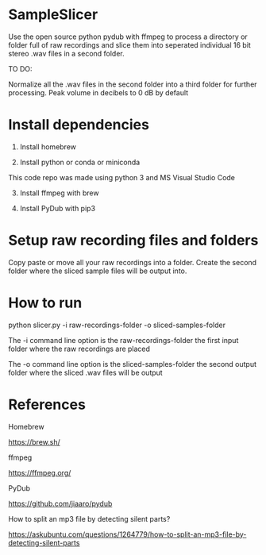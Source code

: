 # SampleSlicer
Use the open source python pydub with ffmpeg to process a directory or folder full of raw recordings
and slice them into seperated individual 16 bit stereo .wav files
in a second folder.

TO DO: 

Normalize all the .wav files in the second folder into a third folder for further processing.
Peak volume in decibels to 0 dB by default

# Install dependencies
1. Install homebrew

2. Install python or conda or miniconda

This code repo was made using python 3 and MS Visual Studio Code

3. Install ffmpeg with brew

4. Install PyDub with pip3

# Setup raw recording files and folders

Copy paste or move all your raw recordings into a folder.
Create the second folder where the sliced sample files will be output into.

# How to run

python slicer.py -i raw-recordings-folder -o sliced-samples-folder

The -i command line option is the raw-recordings-folder the first input folder where the raw recordings are placed

The -o command line option is the sliced-samples-folder the second output folder where the sliced .wav files will be output

# References

Homebrew

https://brew.sh/

ffmpeg

https://ffmpeg.org/

PyDub

https://github.com/jiaaro/pydub

How to split an mp3 file by detecting silent parts?

https://askubuntu.com/questions/1264779/how-to-split-an-mp3-file-by-detecting-silent-parts
